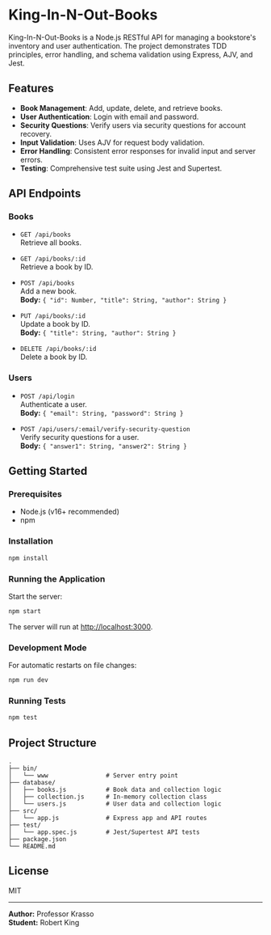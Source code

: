 # King-In-N-Out-Books

King-In-N-Out-Books is a Node.js RESTful API for managing a bookstore's inventory and user authentication. The project demonstrates TDD principles, error handling, and schema validation using Express, AJV, and Jest.

## Features

- **Book Management**: Add, update, delete, and retrieve books.
- **User Authentication**: Login with email and password.
- **Security Questions**: Verify users via security questions for account recovery.
- **Input Validation**: Uses AJV for request body validation.
- **Error Handling**: Consistent error responses for invalid input and server errors.
- **Testing**: Comprehensive test suite using Jest and Supertest.

## API Endpoints

### Books

- `GET /api/books`  
  Retrieve all books.

- `GET /api/books/:id`  
  Retrieve a book by ID.

- `POST /api/books`  
  Add a new book.  
  **Body:** `{ "id": Number, "title": String, "author": String }`

- `PUT /api/books/:id`  
  Update a book by ID.  
  **Body:** `{ "title": String, "author": String }`

- `DELETE /api/books/:id`  
  Delete a book by ID.

### Users

- `POST /api/login`  
  Authenticate a user.  
  **Body:** `{ "email": String, "password": String }`

- `POST /api/users/:email/verify-security-question`  
  Verify security questions for a user.  
  **Body:** `{ "answer1": String, "answer2": String }`

## Getting Started

### Prerequisites

- Node.js (v16+ recommended)
- npm

### Installation

```sh
npm install
```

### Running the Application

Start the server:

```sh
npm start
```

The server will run at [http://localhost:3000](http://localhost:3000).

### Development Mode

For automatic restarts on file changes:

```sh
npm run dev
```

### Running Tests

```sh
npm test
```

## Project Structure

```
.
├── bin/
│   └── www                # Server entry point
├── database/
│   ├── books.js           # Book data and collection logic
│   ├── collection.js      # In-memory collection class
│   └── users.js           # User data and collection logic
├── src/
│   └── app.js             # Express app and API routes
├── test/
│   └── app.spec.js        # Jest/Supertest API tests
├── package.json
└── README.md
```

## License

MIT

---

**Author:** Professor Krasso  
**Student:** Robert King
